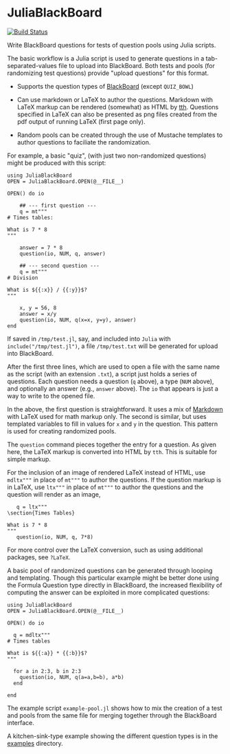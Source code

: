 # JuliaBlackBoard

[![Build Status](https://travis-ci.com/MTH229/JuliaBlackBoard.jl.svg?branch=master)](https://travis-ci.com/MTH229/JuliaBlackBoard.jl)



Write BlackBoard questions for tests of question pools using Julia scripts.

The basic workflow is a Julia script is used to generate questions in a tab-separated-values file to
upload into BlackBoard. Both tests and pools (for randomizing test questions) provide "upload questions" for this format.

* Supports the question types of [BlackBoard](https://help.blackboard.com/Learn/Instructor/Tests_Pools_Surveys/Reuse_Questions/Upload_Questions) (except `QUIZ_BOWL`)

* Can use markdown or LaTeX to author the questions. Markdown with
  LaTeX markup can be rendered (somewhat) as HTML by
  [tth](https://sourceforge.net/projects/tth). Questions specified in
  LaTeX can also be presented as png files created from the pdf output of
  running LaTeX (first page only).

* Random pools can be created through the use of Mustache templates to
  author questions to faciliate the randomization.


For example, a basic "quiz", (with just two non-randomized questions) might be produced with this script:

```
using JuliaBlackBoard
OPEN = JuliaBlackBoard.OPEN(@__FILE__)

OPEN() do io

    ## --- first question ---
    q = mt"""
# Times tables:

What is 7 * 8
"""

    answer = 7 * 8
    question(io, NUM, q, answer)

    ## --- second question ---
    q = mt"""
# Division

What is ${{:x}} / {{:y}}$?
"""

    x, y = 56, 8
    answer = x/y
    question(io, NUM, q(x=x, y=y), answer)
end
```

If saved in `/tmp/test.jl`, say, and included into `Julia` with `include("/tmp/test.jl")`, a file `/tmp/test.txt` will be generated for upload into BlackBoard. 

After the first three lines, which are used to open a file with the same name as the script (with an extension `.txt`), a script just holds a series of questions. Each question needs a question (`q` above), a type (`NUM` above), and optionally an answer (e.g., `answer` above). The `io` that appears is just a way to write to the opened file.

In the above, the first question is straightforward. It uses a mix of [Markdown](https://www.markdownguide.org/cheat-sheet/) with LaTeX used for math markup only. The second is similar, but uses templated variables to fill in values for `x` and `y` in the question. This pattern is used for creating randomized pools.

The `question` command pieces together the entry for a question. As given here, the LaTeX markup is converted into HTML by `tth`. This is suitable for simple markup.

For the inclusion of an image of rendered LaTeX instead of HTML, use `mdltx"""` in place of `mt"""` to author the questions. If the question markup is in LaTeX, use `ltx"""` in place of `mt"""` to author the questions and the question will render as an image,

```
   q = ltx"""
\section{Times Tables}

What is 7 * 8
"""
   question(io, NUM, q, 7*8)
```   
  
For more control over the LaTeX conversion, such as using additional packages, see `?LaTeX`.


A basic pool of randomized questions can be generated through looping and templating. Though this particular example might be better done using the Formula Question type directly in BlackBoard, the increased flexibility of computing the answer can be exploited in more complicated questions:

```
using JuliaBlackBoard
OPEN = JuliaBlackBoard.OPEN(@__FILE__)

OPEN() do io

  q = mdltx"""
# Times tables

What is ${{:a}} * {{:b}}$?
"""

  for a in 2:3, b in 2:3
    question(io, NUM, q(a=a,b=b), a*b)
  end
  
end
```	


The example script `example-pool.jl` shows how to mix the creation of a test and pools from the same file for merging together through the BlackBoard interface.


A kitchen-sink-type example showing the different question types is in the [examples](examples/test-examples.jl) directory.
